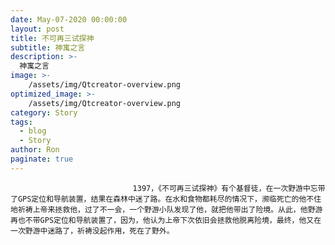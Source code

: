 ```yaml
---
date: May-07-2020 00:00:00
layout: post
title: 不可再三试探神
subtitle: 神寓之言
description: >-
  神寓之言
image: >-
    /assets/img/Qtcreator-overview.png
optimized_image: >-
    /assets/img/Qtcreator-overview.png
category: Story
tags:
  - blog
  - Story
author: Ron
paginate: true
---
```


							　　1397，《不可再三试探神》有个基督徒，在一次野游中忘带了GPS定位和导航装置，结果在森林中迷了路。在水和食物都耗尽的情况下，濒临死亡的他不住地祈祷上帝来拯救他，过了不一会，一个野游小队发现了他，就把他带出了险境。从此，他野游再也不带GPS定位和导航装置了，因为，他认为上帝下次依旧会拯救他脱离险境，最终，他又在一次野游中迷路了，祈祷没起作用，死在了野外。
							
							
						